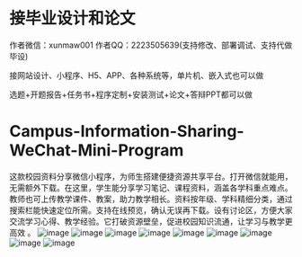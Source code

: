 # 接毕业设计和论文
作者微信：xunmaw001  作者QQ：2223505639(支持修改、部署调试、支持代做毕设)

接网站设计、小程序、H5、APP、各种系统等，单片机、嵌入式也可以做

选题+开题报告+任务书+程序定制+安装测试+论文+答辩PPT都可以做
# Campus-Information-Sharing-WeChat-Mini-Program
这款校园资料分享微信小程序，为师生搭建便捷资源共享平台。打开微信就能用，无需额外下载。在这里，学生能分享学习笔记、课程资料，涵盖各学科重点难点。教师也可上传教学课件、教案，助力教学相长。资料按年级、学科精细分类，通过搜索栏能快速定位所需。支持在线预览，确认无误再下载。设有讨论区，方便大家交流学习心得、教学经验。它打破资源壁垒，促进校园知识流通，让学习与教学更高效 。 
![image](https://github.com/user-attachments/assets/78476212-4e04-4f99-a0f7-1010b5c95457)
![image](https://github.com/user-attachments/assets/da2d0b20-eec5-480b-a377-f9ceb1d37211)
![image](https://github.com/user-attachments/assets/92db02a8-3762-4c6c-bfe5-2327a936c1bd)
![image](https://github.com/user-attachments/assets/8e7a25cc-766f-477f-91bc-9939cfa378a4)
![image](https://github.com/user-attachments/assets/80025b14-1c8d-424d-a62d-b5382a67ad91)
![image](https://github.com/user-attachments/assets/ad75ce77-bf01-4245-899e-c876c87285d0)
![image](https://github.com/user-attachments/assets/166986f1-29d3-48b2-9e4e-bd5e4a4059b3)
![image](https://github.com/user-attachments/assets/88205335-1788-48fa-bf74-3ae942db86b0)
![image](https://github.com/user-attachments/assets/38752808-dacb-4c6e-be26-a440f74b0699)
